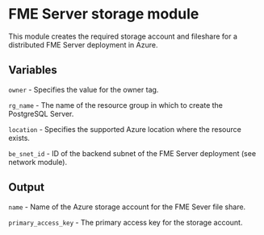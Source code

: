 # FME Server storage module
This module creates the required storage account and fileshare for a distributed FME Server deployment in Azure.
## Variables
`owner` - Specifies the value for the owner tag.

`rg_name` - The name of the resource group in which to create the PostgreSQL Server.

`location` - Specifies the supported Azure location where the resource exists.

`be_snet_id` - ID of the backend subnet of the FME Server deployment (see network module).
## Output
`name` - Name of the Azure storage account for the FME Sever file share.

`primary_access_key` - The primary access key for the storage account.
